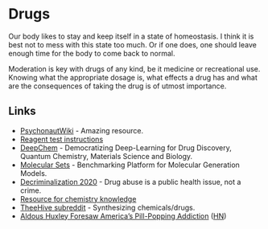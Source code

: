 # Drugs

Our body likes to stay and keep itself in a state of homeostasis. I think it is best not to mess with this state too much. Or if one does, one should leave enough time for the body to come back to normal.

Moderation is key with drugs of any kind, be it medicine or recreational use. Knowing what the appropriate dosage is, what effects a drug has and what are the consequences of taking the drug is of utmost importance.

## Links

* [PsychonautWiki](https://psychonautwiki.org/wiki/Main_Page) - Amazing resource.
* [Reagent test instructions](https://www.reagent-tests.uk/reagent-test-colours/)
* [DeepChem](https://github.com/deepchem/deepchem) - Democratizing Deep-Learning for Drug Discovery, Quantum Chemistry, Materials Science and Biology.
* [Molecular Sets](https://github.com/molecularsets/moses) - Benchmarking Platform for Molecular Generation Models.
* [Decriminalization 2020](https://www.decriminalization.org/) - Drug abuse is a public health issue, not a crime.
* [Resource for chemistry knowledge](https://www.reddit.com/r/researchchemicals/comments/dysrhi/resource_for_chemistry_knowledge/)
* [TheeHive subreddit](https://www.reddit.com/r/TheeHive/) - Synthesizing chemicals/drugs.
* [Aldous Huxley Foresaw America’s Pill-Popping Addiction](https://lithub.com/aldous-huxley-foresaw-americas-pill-popping-addiction-with-eerie-accuracy/) \([HN](https://news.ycombinator.com/item?id=21688096)\)

